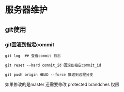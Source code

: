 # 服务器维护

## git使用

### git回滚到指定commit

```
git log  ## 查看commit 日志

git reset --hard commit_id 回滚到指定commit_id

git push origin HEAD --force 推送到远程分支
```

如果修改的是master 还需要修改 protected brandches 权限